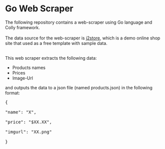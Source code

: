 
# Go Web Scraper

The following repository contains a web-scraper using Go language and Colly framework. <br /> <br />
The data source for the web-scraper is [j2store](http://j2store.net/demo/index.php/shop), which is a demo online shop site that used as a free template with sample data. <br /> <br />

This web scraper extracts the following data:
* Products names
* Prices
* Image-Url <br />

and outputs the data to a json file (named products.json) in the following format: <br />
<pre>{ <br />
"name": "X", <br />
"price": "$XX.XX", <br />
"imgurl": "XX.png" <br />
}</pre>

